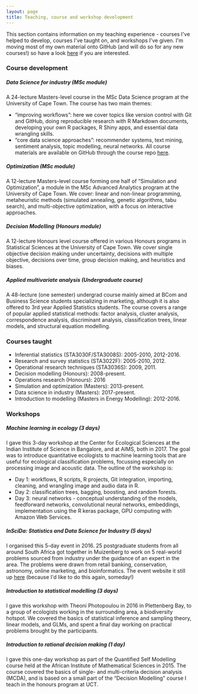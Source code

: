 ```yaml
---
layout: page
title: Teaching, course and workshop development
---
```


This section contains information on my teaching experience - courses I've helped to develop, courses I've taught on, and workshops I've given. I'm moving most of my own material onto GitHub (and will do so for any new courses!) so have a look [here](https://github.com/iandurbach/) if you are interested.

### Course development

##### Data Science for industry (MSc module)

A 24-lecture Masters-level course in the MSc Data Science program at the University of Cape Town. The course has two main themes:
- “improving workflows”: here we cover topics like version control with Git and GitHub, doing reproducible research with R Markdown documents, developing your own R packages, R Shiny apps, and essential data wrangling skills.
- “core data science approaches”: recommender systems, text mining, sentiment analysis, topic modelling, neural networks. 
All course materials are available on GitHub through the course repo [here](https://github.com/iandurbach/datasci-fi).

##### Optimization (MSc module)

A 12-lecture Masters-level course forming one half of “Simulation and Optimization”, a module in the MSc Advanced Analytics program at the University of Cape Town. We cover: linear and non-linear programming, metaheuristic methods (simulated annealing, genetic algorithms, tabu search), and multi-objective optimization, with a focus on interactive approaches.

##### Decision Modelling (Honours module)

A 12-lecture Honours level course offered in various Honours programs in Statistical Sciences at the University of Cape Town. We cover single objective decision making under uncertainty, decisions with multiple objective, decisions over time, group decision making, and heuristics and biases.

##### Applied multivariate analysis (Undergraduate course)

A 48-lecture (one semester) undergrad course mainly aimed at BCom and Business Science students specializing in marketing, although it is also offered to 3rd year Applied Statistics students. The course covers a range of popular applied statistical methods: factor analysis, cluster analysis, correspondence analysis, discriminant analysis, classification trees, linear models, and structural equation modelling.

### Courses taught

- Inferential statistics (STA3030F/STA3008S): 2005-2010, 2012-2016.
- Research and survey statistics (STA3022F): 2005-2010, 2012.
- Operational research techniques (STA3036S): 2009, 2011.
- Decision modelling (Honours): 2008-present.
- Operations research (Honours): 2016
- Simulation and optimization (Masters): 2013-present.
- Data science in industry (Masters): 2017-present.
- Introduction to modelling (Masters in Energy Modelling): 2012-2016.

### Workshops

##### Machine learning in ecology (3 days)
I gave this 3-day workshop at the Center for Ecological Sciences at the Indian Institute of Science in Bangalore, and at AIMS, both in 2017. The goal was to introduce quantitative ecologists to machine learning tools that are useful for ecological classification problems, focussing especially on processing image and acoustic data. The outline of the workshop is:

- Day 1: workflows, R scripts, R projects, Git integration, importing, cleaning, and wrangling image and audio data in R.
- Day 2: classification trees, bagging, boosting, and random forests. 
- Day 3: neural networks - conceptual understanding of the models, feedforward networks, convolutional neural networks, embeddings, implementation using the R keras package, GPU computing with Amazon Web Services.

##### InSciDa: Statistics and Data Science for Industry (5 days)
I organised this 5-day event in 2016. 25 postgraduate students from all around South Africa got together in Muizenberg to work on 5 real-world problems sourced from industry under the guidance of an expert in the area. The problems were drawn from retail banking, conservation, astronomy, online marketing, and bioinformatics. The event website it still up [here](http://inscida.wixsite.com/inscida2016) (because I'd like to do this again, someday!)

##### Introduction to statistical modelling (3 days)
I gave this workshop with Theoni Photopoulou in 2016 in Plettenberg Bay, to a group of ecologists working in the surrounding area, a biodiversity hotspot. We covered the basics of statistical inference and sampling theory, linear models, and GLMs, and spent a final day working on practical problems brought by the participants.

##### Introduction to rational decision making (1 day)
I gave this one-day workshop as part of the Quantified Self Modelling course held at the African Institute of Mathematical Sciences in 2015. The course covered the basics of single- and multi-criteria decision analysis (MCDA), and is based on a small part of the “Decision Modelling” course I teach in the honours program at UCT.
